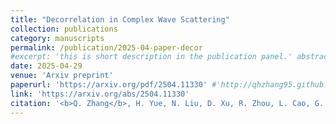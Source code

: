 ```yaml
---
title: "Decorrelation in Complex Wave Scattering"
collection: publications
category: manuscripts
permalink: /publication/2025-04-paper-decor
#excerpt: 'this is short description in the publication panel.' abstract
date: 2025-04-29
venue: 'Arxiv preprint'
paperurl: 'https://arxiv.org/pdf/2504.11330' #'http://qhzhang95.github.io/files/2025_decor.pdf'
link: 'https://arxiv.org/abs/2504.11330'
citation: '<b>Q. Zhang</b>, H. Yue, N. Liu, D. Xu, R. Zhou, L. Cao, G. Barbastathis.&quot;Decorrelation in Complex Wave Scattering.&quot; <i>Arxiv preprint</i>. 2504.11330 (2025). .'
---
```

